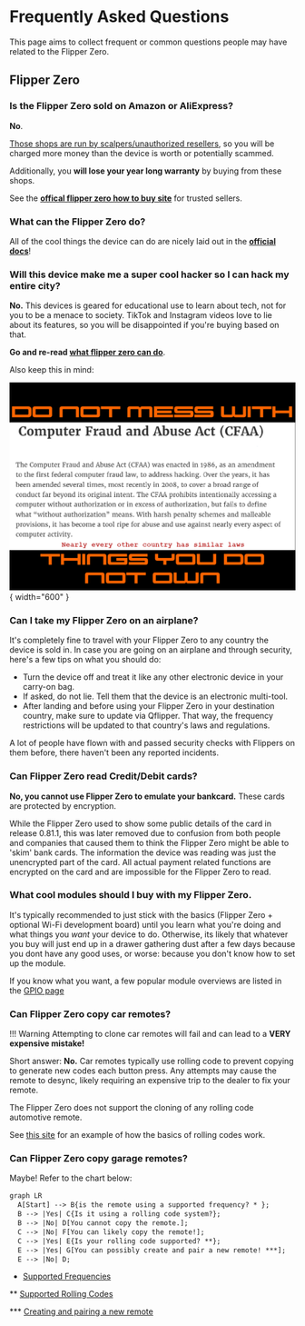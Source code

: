 # Frequently Asked Questions
This page aims to collect frequent or common questions people may have related to the Flipper Zero.


## Flipper Zero

### Is the Flipper Zero sold on Amazon or AliExpress?

**No**. 

<u>Those shops are run by scalpers/unauthorized resellers</u>, so you will be charged more money than the device is worth or potentially scammed. 

Additionally, you **will lose your year long warranty** by buying from these shops. 

See the **[offical flipper zero how to buy site](https://flipperzero.one/how-to-buy)** for trusted sellers. 

### What can the Flipper Zero do?
All of the cool things the device can do are nicely laid out in the [**official docs**](https://docs.flipper.net)!

### Will this device make me a super cool hacker so I can hack my entire city?
**No.** This devices is geared for educational use to learn about tech, not for you to be a menace to society. TikTok and Instagram videos love to lie about its features, so you will be disappointed if you're buying based on that. 

**Go and re-read [what flipper zero can do](https://docs.flipper.net)**.

Also keep this in mind:

![CFAA Law Image](assets/images/CFAA.jpg){ width="600" }

### Can I take my Flipper Zero on an airplane?
It's completely fine to travel with your Flipper Zero to any country the device is sold in. In case you are going on an airplane and through security, here's a few tips on what you should do:

* Turn the device off and treat it like any other electronic device in your carry-on bag.
* If asked, do not lie. Tell them that the device is an electronic multi-tool.
* After landing and before using your Flipper Zero in your destination country, make sure to update via Qflipper. That way, the frequency restrictions will be updated to that country's laws and regulations.

A lot of people have flown with and passed security checks with Flippers on them before, there haven't been any reported incidents. 

### Can Flipper Zero read Credit/Debit cards?
**No, you cannot use Flipper Zero to emulate your bankcard.**  These cards are protected by encryption.

While the Flipper Zero used to show some public details of the card in release 0.81.1, this was later removed due to confusion from both people and companies that caused them to think the Flipper Zero might be able to 'skim' bank cards. The information the device was reading was just the unencrypted part of the card. All actual payment related functions are encrypted on the card and are impossible for the Flipper Zero to read. 

### What cool modules should I buy with my Flipper Zero. 

It's typically recommended to just stick with the basics (Flipper Zero + optional Wi-Fi development board) until you learn what you're doing and what things you *want* your device to do. 
Otherwise, its likely that whatever you buy will just end up in a drawer gathering dust after a few days because you dont have any good uses, or worse: because you don't know how to set up the module. 

If you know what you want, a few popular module overviews are listed in the [GPIO page](gpio-overview.md#popular-modules)

### Can Flipper Zero copy car remotes?

!!! Warning
    Attempting to clone car remotes will fail and can lead to a **VERY expensive mistake!**

Short answer: **No.** Car remotes typically use rolling code to prevent copying to generate new codes each button press. Any attempts may cause the remote to desync, likely requiring an expensive trip to the dealer to fix your remote.

The Flipper Zero does not support the cloning of any rolling code automotive remote. 

See [this site](https://harryli0088.github.io/rolling-code/) for an example of how the basics of rolling codes work.

### Can Flipper Zero copy garage remotes?
Maybe! Refer to the chart below:

``` mermaid
graph LR
  A[Start] --> B{is the remote using a supported frequency? * };
  B --> |Yes| C{Is it using a rolling code system?};
  B --> |No| D[You cannot copy the remote.];
  C --> |No| F[You can likely copy the remote!];
  C --> |Yes| E{Is your rolling code supported? **};
  E --> |Yes| G[You can possibly create and pair a new remote! ***];
  E --> |No| D;
```
* [Supported Frequencies](https://docs.flipper.net/sub-ghz/frequencies)

** [Supported Rolling Codes](https://docs.flipper.net/sub-ghz/add-new-remote#3iGlU)

*** [Creating and pairing a new remote](https://docs.flipper.net/sub-ghz/add-new-remote)